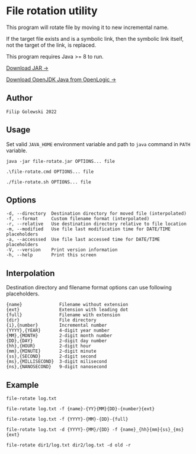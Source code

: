 # File rotation utility

This program will rotate file by moving it to new incremental name.

If the target file exists and is a symbolic link, then the symbolic link itself, not the target of the link, is replaced.

This program requires Java >= 8 to run.

[Download JAR →](download/file-rotate.7z)

[Download OpenJDK Java from OpenLogic →](https://www.openlogic.com/openjdk-downloads)

## Author

```
Filip Golewski 2022
```

## Usage

Set valid ``JAVA_HOME`` environment variable and path to ``java`` command in ``PATH`` variable.

```
java -jar file-rotate.jar OPTIONS... file
```

```
.\file-rotate.cmd OPTIONS... file
```

```
./file-rotate.sh OPTIONS... file
```

## Options

    -d, --directory  Destination directory for moved file (interpolated)
    -f, --format     Custom filename format (interpolated)
    -r, --relative   Use destination directory relative to file location
    -m, --modified   Use file last modification time for DATE/TIME placeholders
    -a, --accesssed  Use file last accessed time for DATE/TIME placeholders
    -V, --version    Print version information
    -h, --help       Print this screen

## Interpolation

Destination directory and filename format options can use following placeholders.

    {name}              Filename without extension
    {ext}               Extension with leading dot
    {full}              Filename with extension
    {dir}               File directory
    {i},{number}        Incremental number
    {YYYY},{YEAR}       4-digit year number
    {MM},{MONTH}        2-digit month number
    {DD},{DAY}          2-digit day number
    {hh},{HOUR}         2-digit hour
    {mm},{MINUTE}       2-digit minute
    {ss},{SECOND}       2-digit second
    {ms},{MILLISECOND}  3-digit milisecond
    {ns},{NANOSECOND}   9-digit nanosecond

## Example

```
file-rotate log.txt
```

```
file-rotate log.txt -f {name}-{YY}{MM}{DD}-{number}{ext}
```

```
file-rotate log.txt -f {YYYY}-{MM}-{DD}-{full}
```

```
file-rotate log.txt -d {YYYY}-{MM}/{DD} -f {name}_{hh}{mm}{ss}_{ms}{ext}
```

```
file-rotate dir1/log.txt dir2/log.txt -d old -r
```
